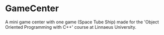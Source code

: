 # GameCenter
A mini game center with one game (Space Tube Ship) made for the 'Object Oriented Programming with C++' course at Linnaeus University.
